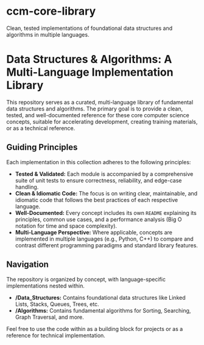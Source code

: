 # ccm-core-library
Clean, tested implementations of foundational data structures and algorithms in multiple languages.

# Data Structures & Algorithms: A Multi-Language Implementation Library

This repository serves as a curated, multi-language library of fundamental data structures and algorithms. The primary goal is to provide a clean, tested, and well-documented reference for these core computer science concepts, suitable for accelerating development, creating training materials, or as a technical reference.

## Guiding Principles

Each implementation in this collection adheres to the following principles:

* **Tested & Validated:** Each module is accompanied by a comprehensive suite of unit tests to ensure correctness, reliability, and edge-case handling.
* **Clean & Idiomatic Code:** The focus is on writing clear, maintainable, and idiomatic code that follows the best practices of each respective language.
* **Well-Documented:** Every concept includes its own `README` explaining its principles, common use cases, and a performance analysis (Big O notation for time and space complexity).
* **Multi-Language Perspective:** Where applicable, concepts are implemented in multiple languages (e.g., Python, C++) to compare and contrast different programming paradigms and standard library features.

## Navigation

The repository is organized by concept, with language-specific implementations nested within.

-   **/Data_Structures:** Contains foundational data structures like Linked Lists, Stacks, Queues, Trees, etc.
-   **/Algorithms:** Contains fundamental algorithms for Sorting, Searching, Graph Traversal, and more.

Feel free to use the code within as a building block for projects or as a reference for technical implementation.
